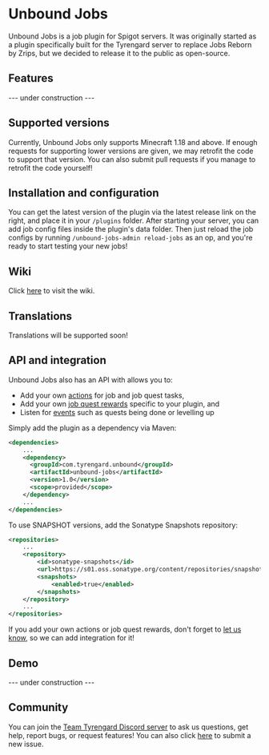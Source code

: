 # Unbound Jobs
Unbound Jobs is a job plugin for Spigot servers. It was originally started as a plugin specifically built for the Tyrengard server to replace Jobs Reborn by Zrips, but we decided to release it to the public as open-source.

## Features
--- under construction ---

## Supported versions
Currently, Unbound Jobs only supports Minecraft 1.18 and above. If enough requests for supporting lower versions are given, we may retrofit the code to support that version. You can also submit pull requests if you manage to retrofit the code yourself!

## Installation and configuration
You can get the latest version of the plugin via the latest release link on the right, and place it in your `/plugins` folder. After starting your server, you can add job config files inside the plugin's data folder. Then just reload the job configs by running `/unbound-jobs-admin reload-jobs` as an op, and you're ready to start testing your new jobs!

## Wiki
Click [here](https://github.com/Team-Tyrengard/Unbound-Jobs/wiki) to visit the wiki.

## Translations
Translations will be supported soon!

## API and integration
Unbound Jobs also has an API with allows you to:
* Add your own [actions](https://github.com/Team-Tyrengard/Unbound-Jobs/wiki/Actions) for job and job quest tasks,
* Add your own [job quest rewards](https://github.com/Team-Tyrengard/Unbound-Jobs/wiki) specific to your plugin, and
* Listen for [events](https://github.com/Team-Tyrengard/Unbound-Jobs/wiki) such as quests being done or levelling up

Simply add the plugin as a dependency via Maven:

```xml
<dependencies>
    ...
    <dependency>
      <groupId>com.tyrengard.unbound</groupId>
      <artifactId>unbound-jobs</artifactId>
      <version>1.0</version>
      <scope>provided</scope>
    </dependency>
    ...
</dependencies>
```
To use SNAPSHOT versions, add the Sonatype Snapshots repository:
```xml
<repositories>
    ...
    <repository>
        <id>sonatype-snapshots</id>
        <url>https://s01.oss.sonatype.org/content/repositories/snapshots/</url>
        <snapshots>
            <enabled>true</enabled>
        </snapshots>
    </repository>
    ...
</repositories>
```
If you add your own actions or job quest rewards, don't forget to [let us know](https://github.com/Team-Tyrengard/Unbound-Jobs/issues/new?labels=integration), so we can add integration for it!

## Demo
--- under construction ---

## Community
You can join the [Team Tyrengard Discord server](https://discord.gg/4Zct7WmYUD) to ask us questions, get help, report bugs, or request features! You can also click [here](https://github.com/Team-Tyrengard/Unbound-Jobs/issues/new/choose) to submit a new issue.